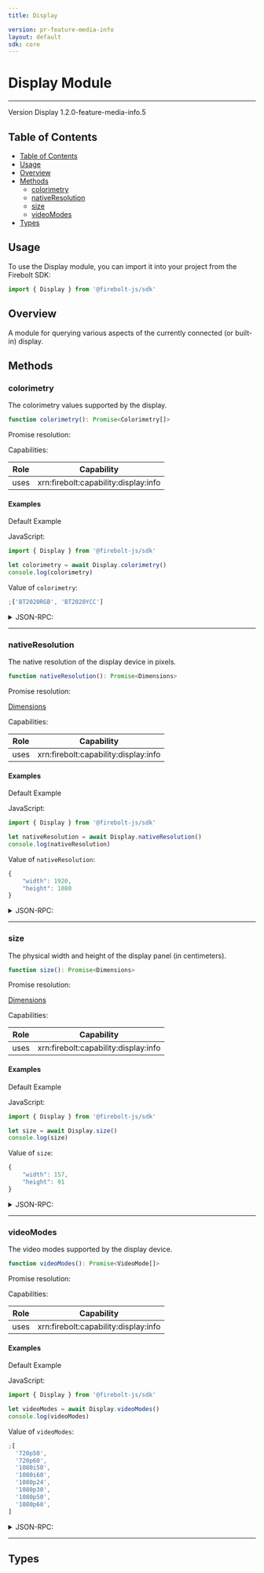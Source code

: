 ```yaml
---
title: Display

version: pr-feature-media-info
layout: default
sdk: core
---
```


# Display Module

---

Version Display 1.2.0-feature-media-info.5

## Table of Contents

- [Table of Contents](#table-of-contents)
- [Usage](#usage)
- [Overview](#overview)
- [Methods](#methods)
  - [colorimetry](#colorimetry)
  - [nativeResolution](#nativeresolution)
  - [size](#size)
  - [videoModes](#videomodes)
- [Types](#types)

## Usage

To use the Display module, you can import it into your project from the Firebolt SDK:

```javascript
import { Display } from '@firebolt-js/sdk'
```

## Overview

A module for querying various aspects of the currently connected (or built-in) display.

## Methods

### colorimetry

The colorimetry values supported by the display.

```typescript
function colorimetry(): Promise<Colorimetry[]>
```

Promise resolution:

Capabilities:

| Role | Capability                           |
| ---- | ------------------------------------ |
| uses | xrn:firebolt:capability:display:info |

#### Examples

Default Example

JavaScript:

```javascript
import { Display } from '@firebolt-js/sdk'

let colorimetry = await Display.colorimetry()
console.log(colorimetry)
```

Value of `colorimetry`:

```javascript
;['BT2020RGB', 'BT2020YCC']
```

<details markdown="1" >
<summary>JSON-RPC:</summary>
Request:

```json
{
  "jsonrpc": "2.0",
  "id": 1,
  "method": "Display.colorimetry",
  "params": {}
}
```

Response:

```json
{
  "jsonrpc": "2.0",
  "id": 1,
  "result": ["BT2020RGB", "BT2020YCC"]
}
```

</details>

---

### nativeResolution

The native resolution of the display device in pixels.

```typescript
function nativeResolution(): Promise<Dimensions>
```

Promise resolution:

[Dimensions](../Types/schemas/#Dimensions)

Capabilities:

| Role | Capability                           |
| ---- | ------------------------------------ |
| uses | xrn:firebolt:capability:display:info |

#### Examples

Default Example

JavaScript:

```javascript
import { Display } from '@firebolt-js/sdk'

let nativeResolution = await Display.nativeResolution()
console.log(nativeResolution)
```

Value of `nativeResolution`:

```javascript
{
	"width": 1920,
	"height": 1080
}
```

<details markdown="1" >
<summary>JSON-RPC:</summary>
Request:

```json
{
  "jsonrpc": "2.0",
  "id": 1,
  "method": "Display.nativeResolution",
  "params": {}
}
```

Response:

```json
{
  "jsonrpc": "2.0",
  "id": 1,
  "result": {
    "width": 1920,
    "height": 1080
  }
}
```

</details>

---

### size

The physical width and height of the display panel (in centimeters).

```typescript
function size(): Promise<Dimensions>
```

Promise resolution:

[Dimensions](../Types/schemas/#Dimensions)

Capabilities:

| Role | Capability                           |
| ---- | ------------------------------------ |
| uses | xrn:firebolt:capability:display:info |

#### Examples

Default Example

JavaScript:

```javascript
import { Display } from '@firebolt-js/sdk'

let size = await Display.size()
console.log(size)
```

Value of `size`:

```javascript
{
	"width": 157,
	"height": 91
}
```

<details markdown="1" >
<summary>JSON-RPC:</summary>
Request:

```json
{
  "jsonrpc": "2.0",
  "id": 1,
  "method": "Display.size",
  "params": {}
}
```

Response:

```json
{
  "jsonrpc": "2.0",
  "id": 1,
  "result": {
    "width": 157,
    "height": 91
  }
}
```

</details>

---

### videoModes

The video modes supported by the display device.

```typescript
function videoModes(): Promise<VideoMode[]>
```

Promise resolution:

Capabilities:

| Role | Capability                           |
| ---- | ------------------------------------ |
| uses | xrn:firebolt:capability:display:info |

#### Examples

Default Example

JavaScript:

```javascript
import { Display } from '@firebolt-js/sdk'

let videoModes = await Display.videoModes()
console.log(videoModes)
```

Value of `videoModes`:

```javascript
;[
  '720p50',
  '720p60',
  '1080i50',
  '1080i60',
  '1080p24',
  '1080p30',
  '1080p50',
  '1080p60',
]
```

<details markdown="1" >
<summary>JSON-RPC:</summary>
Request:

```json
{
  "jsonrpc": "2.0",
  "id": 1,
  "method": "Display.videoModes",
  "params": {}
}
```

Response:

```json
{
  "jsonrpc": "2.0",
  "id": 1,
  "result": [
    "720p50",
    "720p60",
    "1080i50",
    "1080i60",
    "1080p24",
    "1080p30",
    "1080p50",
    "1080p60"
  ]
}
```

</details>

---

## Types
